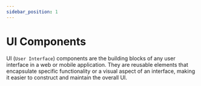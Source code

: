 ```yaml
---
sidebar_position: 1
---
```

# UI Components

UI (`User Interface`) components are the building blocks of any user interface in a web or mobile application. They are reusable elements that encapsulate specific functionality or a visual aspect of an interface, making it easier to construct and maintain the overall UI.